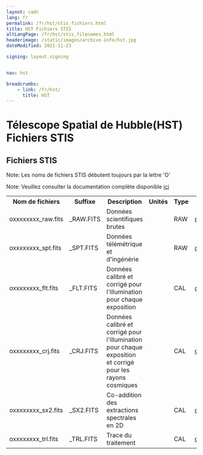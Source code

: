 ```yaml
---
layout: cadc
lang: fr
permalink: /fr/hst/stis_fichiers.html
title: HST Fichiers STIS
altLangPage: /fr/hst/stis_filenames.html
headerimage: /static/images/archive-info/hst.jpg
dateModified: 2021-11-23

signing: layout.signing


nav: hst

breadcrumbs:
    - link: /fr/hst/
      title: HST
---
```


<div class="span-6">
 <h1 id="wb-cont" class="wb-invisible">Télescope Spatial de Hubble(HST) Fichiers STIS</h1>
 <h2 class="align-center">Fichiers STIS</h2>
              

<p class="color-attention">Note: Les noms de fichiers STIS débutent toujours par la lettre 'O'</p>
<p class="color-attention">Note: Veuillez consulter la documentation complète disponible <a rel="external" href="http://www.stsci.edu/hst/stis/documents/handbooks/currentIHB/cover.html" class="ui-link">ici</a></p>

<table class="table">
   <tbody><tr>
   <th id="a">Nom de fichiers</th>
   <th id="b">Suffixe</th>
   <th id="c">Description</th>
   <th id="d">Unités</th>
   <th id="f">Type</th>
   <th id="e">Exemple</th>
   </tr>

   <tr>
   <td headers="a">oxxxxxxxx_raw.fits</td>
   <td headers="b"> _RAW.FITS</td>
   <td headers="c">Données scientifiques brutes</td>
   <td headers="d"></td>
   <td headers="f">RAW</td>
   <td headers="e"><a href="/data/pub/HST/product/o3x002050_raw.fits" class="ui-link">o3x002050_raw.fits</a></td>
   </tr>

   <tr>
   <td headers="a">oxxxxxxxx_spt.fits</td>
   <td headers="b"> _SPT.FITS </td>
   <td headers="c">Données télémétrique et d'ingénérie</td>
   <td headers="d"></td>
   <td headers="f">RAW</td>
   <td headers="e"><a href="/data/pub/HST/product/o3x002050_spt.fits" class="ui-link">o3x002050_spt.fits</a></td>
   </tr>

   <tr>
   <td headers="a">oxxxxxxxx_flt.fits</td>
   <td headers="b"> _FLT.FITS </td>
   <td headers="c">Données calibré et corrigé pour l'illumination pour chaque exposition</td>
   <td headers="d"></td>
   <td headers="f">CAL</td>
   <td headers="e"><a href="/data/pub/HST/product/o3x002050_flt.fits" class="ui-link">o3x002050_flt.fits</a></td>
   </tr>

   <tr>
   <td headers="a">oxxxxxxxx_crj.fits</td>
   <td headers="b"> _CRJ.FITS </td>
   <td headers="c">Données calibré et corrigé pour l'illumination pour chaque exposition et corrigé pour les rayons cosmiques</td>
   <td headers="d"></td>
   <td headers="f">CAL</td>
   <td headers="e"><a href="/data/pub/HST/product/o3x002050_crj.fits" class="ui-link">o3x002050_crj.fits</a></td>
   </tr>

   <tr>
   <td headers="a">oxxxxxxxx_sx2.fits</td>
   <td headers="b"> _SX2.FITS </td>
   <td headers="c">Co-addition des extractions spectrales en 2D</td>
   <td headers="d"></td>
   <td headers="f">CAL</td>
   <td headers="e"><a href="/data/pub/HST/product/o3x002050_sx2.fits" class="ui-link">o3x002050_sx2.fits</a></td>
   </tr>

   <tr>
   <td headers="a">oxxxxxxxx_trl.fits</td>
   <td headers="b">_TRL.FITS</td>
   <td headers="c">Trace du traitement</td>
   <td headers="d"></td>
   <td headers="f">CAL</td>
   <td headers="e"><a href="/data/pub/HST/product/o3x002050_trl.fits" class="ui-link">o3x002050_trl.fits</a></td>
   </tr>

</tbody></table>


</div>